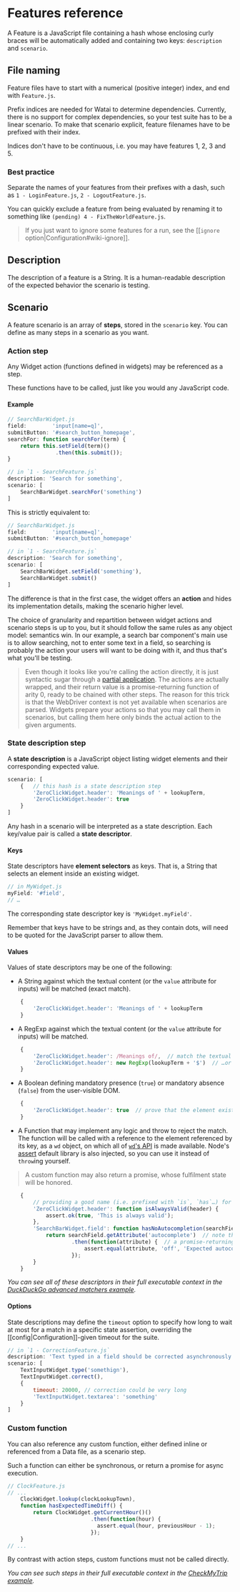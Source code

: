 Features reference
==================

A Feature is a JavaScript file containing a hash whose enclosing curly braces will be automatically added and containing two keys: `description` and `scenario`.


File naming
-----------

Feature files have to start with a numerical (positive integer) index, and end with `Feature.js`.

Prefix indices are needed for Watai to determine dependencies. Currently, there is no support for complex dependencies, so your test suite has to be a linear scenario. To make that scenario explicit, feature filenames have to be prefixed with their index.

Indices don't have to be continuous, i.e. you may have features 1, 2, 3 and 5.

### Best practice ###

Separate the names of your features from their prefixes with a dash, such as `1 - LoginFeature.js`, `2 - LogoutFeature.js`.

You can quickly exclude a feature from being evaluated by renaming it to something like `(pending) 4 - FixTheWorldFeature.js`.

> If you just want to ignore some features for a run, see the [[`ignore` option|Configuration#wiki-ignore]].


Description
-----------

The description of a feature is a String. It is a human-readable description of the expected behavior the scenario is testing.


Scenario
--------

A feature scenario is an array of **steps**, stored in the `scenario` key. You can define as many steps in a scenario as you want.


### Action step ###

Any Widget action (functions defined in widgets) may be referenced as a step.

These functions have to be called, just like you would any JavaScript code.


#### Example ####

```javascript
// SearchBarWidget.js
field:        'input[name=q]',
submitButton: '#search_button_homepage',
searchFor: function searchFor(term) {
    return this.setField(term)()
               .then(this.submit());
}
```
```javascript
// in `1 - SearchFeature.js`
description: 'Search for something',
scenario: [
    SearchBarWidget.searchFor('something')
]
```

This is strictly equivalent to:

```javascript
// SearchBarWidget.js
field:        'input[name=q]',
submitButton: '#search_button_homepage'
```
```javascript
// in `1 - SearchFeature.js`
description: 'Search for something',
scenario: [
    SearchBarWidget.setField('something'),
    SearchBarWidget.submit()
]
```

The difference is that in the first case, the widget offers an **action** and hides its implementation details, making the scenario higher level.

The choice of granularity and repartition between widget actions and scenario steps is up to you, but it should follow the same rules as any object model: semantics win. In our example, a search bar component's main use is to allow searching, not to enter some text in a field, so searching is probably the action your users will want to be doing with it, and thus that's what you'll be testing.

> Even though it looks like you're calling the action directly, it is just syntactic sugar through a [partial application](http://en.wikipedia.org/wiki/Partial_application). The actions are actually wrapped, and their return value is a promise-returning function of arity 0, ready to be chained with other steps.
> The reason for this trick is that the WebDriver context is not yet available when scenarios are parsed. Widgets prepare your actions so that you may call them in scenarios, but calling them here only binds the actual action to the given arguments.


### State description step ###

A **state description** is a JavaScript object listing widget elements and their corresponding expected value.

```javascript
scenario: [
    {   // this hash is a state description step
        'ZeroClickWidget.header': 'Meanings of ' + lookupTerm,
        'ZeroClickWidget.header': true
    }
]
```

Any hash in a scenario will be interpreted as a state description. Each key/value pair is called a **state descriptor**.


#### Keys ####

State descriptors have **element selectors** as keys. That is, a String that selects an element inside an existing widget.

```javascript
// in MyWidget.js
myField: '#field',
// …
```

The corresponding state descriptor key is `'MyWidget.myField'`.

Remember that keys have to be strings and, as they contain dots, will need to be quoted for the JavaScript parser to allow them.


#### Values ####

Values of state descriptors may be one of the following:

- A String against which the textual content (or the `value` attribute for inputs) will be matched (exact match).
```javascript
    {
        'ZeroClickWidget.header': 'Meanings of ' + lookupTerm
    }
```

- A RegExp against which the textual content (or the `value` attribute for inputs) will be matched.
```javascript
    {
        'ZeroClickWidget.header': /Meanings of/,  // match the textual content with a static regexp…
        'ZeroClickWidget.header': new RegExp(lookupTerm + '$')  // …or with a dynamic one
    }
```

- A Boolean defining mandatory presence (`true`) or mandatory absence (`false`) from the user-visible DOM.
```javascript
    {
        'ZeroClickWidget.header': true  // prove that the element exists
    }
```

- A Function that may implement any logic and throw to reject the match. The function will be called with a reference to the element referenced by its key, as a `wd` object, on which all of [`wd`'s API](https://github.com/admc/wd#supported-methods) is made available. Node's [assert](http://nodejs.org/api/assert.html) default library is also injected, so you can use it instead of `throw`ing yourself.
> A custom function may also return a promise, whose fulfilment state will be honored.
```javascript
    {
        // providing a good name (i.e. prefixed with `is`, `has`…) for the function will allow for better reports
        'ZeroClickWidget.header': function isAlwaysValid(header) {
            assert.ok(true, 'This is always valid');
        },
        'SearchBarWidget.field': function hasNoAutocompletion(searchField) {
            return searchField.getAttribute('autocomplete')  // note that if you're using a promise, you should **always** `return` from it
                    .then(function(attribute) {  // a promise-returning matcher will be evaluated based on whether it was resolved or rejected
                        assert.equal(attribute, 'off', 'Expected autocompletion to be off');
                    });
        }
    }
```

_You can see all of these descriptors in their full executable context in the [DuckDuckGo advanced matchers example](https://github.com/MattiSG/Watai/tree/master/example/DuckDuckGo%20-%20advanced%20matchers)._

#### Options ####

State descriptions may define the `timeout` option to specify how long to wait at most for a match in a specific state assertion, overriding the [[config|Configuration]]-given timeout for the suite.

```javascript
// in `1 - CorrectionFeature.js`
description: 'Text typed in a field should be corrected asynchronously',
scenario: [
    TextInputWidget.type('somethign'),
    TextInputWidget.correct(),
    {
        timeout: 20000, // correction could be very long
        'TextInputWidget.textarea': 'something'
    }
]
```


### Custom function ###

You can also reference any custom function, either defined inline or referenced from a Data file, as a scenario step.

Such a function can either be synchronous, or return a promise for async execution.

```javascript
// ClockFeature.js
// ...
    ClockWidget.lookup(clockLookupTown),
    function hasExpectedTimeDiff() {
        return ClockWidget.getCurrentHour()()
                          .then(function(hour) {
                            assert.equal(hour, previousHour - 1);
                          });
    }
// ...
```

By contrast with action steps, custom functions must not be called directly.

_You can see such steps in their full executable context in the [CheckMyTrip example](https://github.com/MattiSG/Watai/tree/master/example/CheckMyTrip)._
